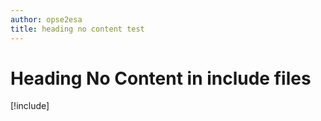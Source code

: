 ```yaml
---
author: opse2esa
title: heading no content test
---
```


# Heading No Content in include files
[!include[](includes/HeadingNoContent.md)]
